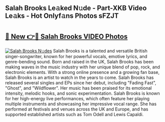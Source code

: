 ## Salah Brooks Le𝚊ked N𝚞de - Part-XKB Video Le𝚊ks - Hot Onlyf𝚊ns Photos sFZJT

# <h2><a href="http://ac2438.deff.icu/?id=Salah+Brooks">🔗 New 👉🔴 Salah Brooks VIDEO Photos</a></h2>

[![Salah Brooks N𝚞des](https://i.imgur.com/rIISA9y.gif)](http://ac2438.deff.icu/?id=Salah+Brooks)
Salah Brooks is a talented and versatile British singer-songwriter, known for her powerful vocals, emotive lyrics, and genre-bending sound. Born and raised in the UK, Salah Brooks has been making waves in the music industry with her unique blend of pop, rock, and electronic elements. With a strong online presence and a growing fan base, Salah Brooks is an artist to watch in the years to come. Salah Brooks has released several singles and EPs since her debut, including "Fading Fast", "Ghost", and "Wildflower". Her music has been praised for its emotional intensity, melodic hooks, and sonic experimentation. Salah Brooks is known for her high-energy live performances, which often feature her playing multiple instruments and showcasing her impressive vocal range. She has performed at festivals and venues across the UK and Europe, and has supported established artists such as Tom Odell and Lewis Capaldi.
